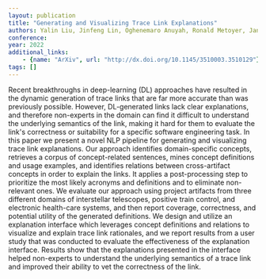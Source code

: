 ```yaml
---
layout: publication
title: "Generating and Visualizing Trace Link Explanations"
authors: Yalin Liu, Jinfeng Lin, Oghenemaro Anuyah, Ronald Metoyer, Jane Cleland-Huang
conference: 
year: 2022
additional_links: 
    - {name: "ArXiv", url: "http://dx.doi.org/10.1145/3510003.3510129"}
tags: []
---
```

Recent breakthroughs in deep-learning (DL) approaches have resulted in the
dynamic generation of trace links that are far more accurate than was
previously possible. However, DL-generated links lack clear explanations, and
therefore non-experts in the domain can find it difficult to understand the
underlying semantics of the link, making it hard for them to evaluate the
link's correctness or suitability for a specific software engineering task. In
this paper we present a novel NLP pipeline for generating and visualizing trace
link explanations. Our approach identifies domain-specific concepts, retrieves
a corpus of concept-related sentences, mines concept definitions and usage
examples, and identifies relations between cross-artifact concepts in order to
explain the links. It applies a post-processing step to prioritize the most
likely acronyms and definitions and to eliminate non-relevant ones. We evaluate
our approach using project artifacts from three different domains of
interstellar telescopes, positive train control, and electronic health-care
systems, and then report coverage, correctness, and potential utility of the
generated definitions. We design and utilize an explanation interface which
leverages concept definitions and relations to visualize and explain trace link
rationales, and we report results from a user study that was conducted to
evaluate the effectiveness of the explanation interface. Results show that the
explanations presented in the interface helped non-experts to understand the
underlying semantics of a trace link and improved their ability to vet the
correctness of the link.